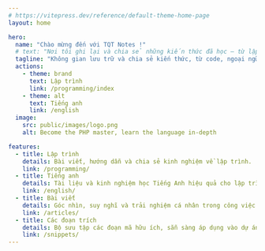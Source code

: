 ```yaml
---
# https://vitepress.dev/reference/default-theme-home-page
layout: home

hero:
  name: "Chào mừng đến với TQT Notes !"
  # text: "Nơi tôi ghi lại và chia sẻ những kiến thức đã học – từ lập trình, ngoại ngữ đến kỹ năng thực tiễn. Đây không chỉ là cuốn sổ tay số mà còn là hành trình học tập và phát triển không ngừng."
  tagline: "Không gian lưu trữ và chia sẻ kiến thức, từ code, ngoại ngữ cho đến trải nghiệm học tập hữu ích"
  actions:
    - theme: brand
      text: Lập trình
      link: /programming/index
    - theme: alt
      text: Tiếng anh
      link: /english
  image:
    src: public/images/logo.png
    alt: Become the PHP master, learn the language in-depth

features:
  - title: Lập trình
    details: Bài viết, hướng dẫn và chia sẻ kinh nghiệm về lập trình.
    link: /programming/
  - title: Tiếng anh
    details: Tài liệu và kinh nghiệm học Tiếng Anh hiệu quả cho lập trình viên.
    link: /english/
  - title: Bài viết
    details: Góc nhìn, suy nghĩ và trải nghiệm cá nhân trong công việc.
    link: /articles/
  - title: Các đoạn trích
    details: Bộ sưu tập các đoạn mã hữu ích, sẵn sàng áp dụng vào dự án thực tế.
    link: /snippets/
---
```




